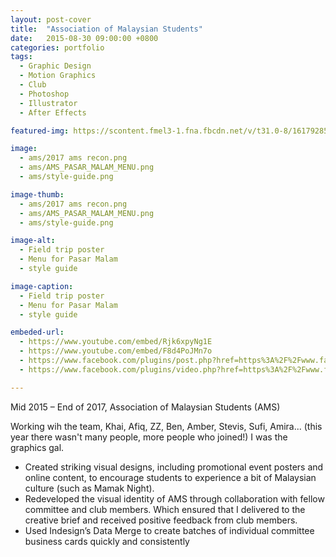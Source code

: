 ```yaml
---
layout: post-cover
title:  "Association of Malaysian Students"
date:   2015-08-30 09:00:00 +0800
categories: portfolio
tags:
  - Graphic Design
  - Motion Graphics
  - Club
  - Photoshop
  - Illustrator
  - After Effects

featured-img: https://scontent.fmel3-1.fna.fbcdn.net/v/t31.0-8/16179285_1067122613414890_1819145948971584794_o.jpg?oh=26a36db15806fa0dbf4ea594f47c5626&oe=5AA11F7B

image:
  - ams/2017 ams recon.png
  - ams/AMS_PASAR_MALAM_MENU.png
  - ams/style-guide.png

image-thumb:
  - ams/2017 ams recon.png
  - ams/AMS_PASAR_MALAM_MENU.png
  - ams/style-guide.png

image-alt:
  - Field trip poster
  - Menu for Pasar Malam
  - style guide

image-caption:
  - Field trip poster
  - Menu for Pasar Malam
  - style guide

embeded-url:
  - https://www.youtube.com/embed/Rjk6xpyNg1E
  - https://www.youtube.com/embed/F8d4PoJMn7o
  - https://www.facebook.com/plugins/post.php?href=https%3A%2F%2Fwww.facebook.com%2Fams.curtin%2Fposts%2F1332164350244047%3A0
  - https://www.facebook.com/plugins/video.php?href=https%3A%2F%2Fwww.facebook.com%2Fams.curtin%2Fvideos%2F1280568802070269%2F

---
```


Mid 2015 – End of 2017, Association of Malaysian Students (AMS)

Working wih the team, Khai, Afiq, ZZ, Ben, Amber, Stevis, Sufi, Amira... (this year there wasn't many people, more people who joined!) I was the graphics gal.
  - Created striking visual designs, including promotional event posters and online content, to encourage students to experience a bit of Malaysian culture (such as Mamak Night).
  - Redeveloped the visual identity of AMS through collaboration with fellow committee and club members. Which ensured that I delivered to the creative brief and received positive feedback from club members.
  - Used Indesign’s Data Merge to create batches of individual committee business cards quickly and consistently